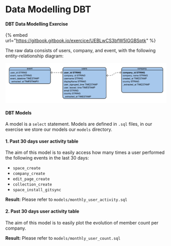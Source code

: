 # Data Modelling DBT

#### DBT Data Modelling Exercise

{% embed url="https://gitbook.gitbook.io/exercice/UEBLwCS3bfW5lGGBSptk" %}

The raw data consists of users, company, and event, with the following entity-relationship diagram:

![Entity-realationship diagram](<.gitbook/assets/Screenshot 2022-04-10 at 19.19.36.png>)

#### DBT Models

A model is a `select` statement. Models are defined in `.sql` files, in our exercise we store our models our `models` directory.

#### 1. Past 30 days user activity table

The aim of this model is to easily access how many times a user performed the following events in the last 30 days:

* `space_create`
* `company_create`
* `edit_page_create`
* `collection_create`
* `space_install_gitsync`

**Result:** Please refer to `models/monthly_user_activity.sql`

#### 2. Past 30 days user activity table

The aim of this model is to easily plot the evolution of member count per company.&#x20;

**Result:** Please refer to `models/monthly_user_count.sql`
